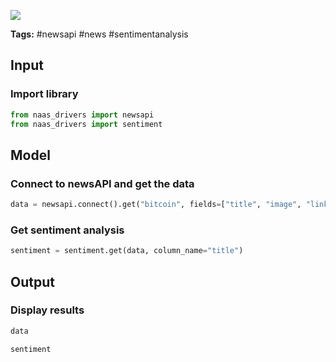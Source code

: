 <a href="https://app.naas.ai/user-redirect/naas/downloader?url=https://raw.githubusercontent.com/jupyter-naas/awesome-notebooks/master/Newsapi/Newsapi_Run_sentiment_analysis.ipynb" target="_parent"><img src="https://naasai-public.s3.eu-west-3.amazonaws.com/open_in_naas.svg"/></a>

**Tags:** #newsapi #news #sentimentanalysis

## Input

### Import library


```python
from naas_drivers import newsapi
from naas_drivers import sentiment
```

## Model

### Connect to newsAPI and get the data


```python
data = newsapi.connect().get("bitcoin", fields=["title", "image", "link", "description"])
```

### Get sentiment analysis


```python
sentiment = sentiment.get(data, column_name="title")
```

## Output

### Display results


```python
data
```


```python
sentiment
```
